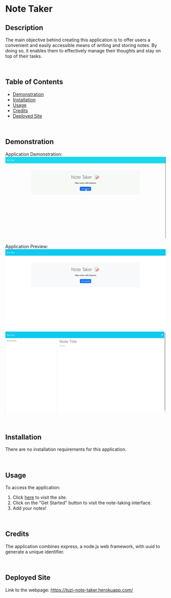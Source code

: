 # Note Taker

## Description

The main objective behind creating this application is to offer users a convenient and easily accessible means of writing and storing notes. By doing so, it enables them to effectively manage their thoughts and stay on top of their tasks.

<br>

## Table of Contents
  - [Demonstration](#demonstration)
  - [Installation](#installation)
  - [Usage](#usage)
  - [Credits](#credits)
  - [Deployed Site](#deployed-site)

<br>

## Demonstration

Application Demonstration:\
![User taking notes and deleting it](/assets/images/Note%20Taker.gif)

Application Preview:\
![Landing page of the deplopyed note taker application](/assets/images/screeenshot1.png)\
![Note taking page of the deplopyed note taker application](/assets/images/screeenshot2.png)

<br>

## Installation

There are no installation requirements for this application.

<br>

## Usage

To access the application:

1. Click [here](https://tuzi-note-taker.herokuapp.com/) to visit the site.
2. Click on the "Get Started" button to visit the note-taking interface.
3. Add your notes!

<br>

## Credits

The application combines express, a node.js web framework, with uuid to generate a unique identifier.

<br>

## Deployed Site

Link to the webpage: https://tuzi-note-taker.herokuapp.com/